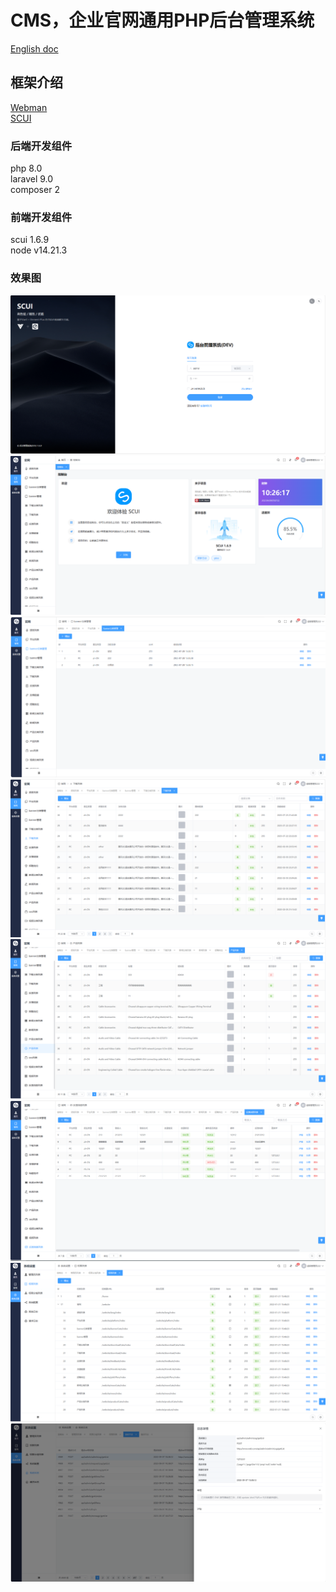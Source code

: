 # CMS，企业官网通用PHP后台管理系统

[English doc](./README.en.md)  


## 框架介绍
[Webman](https://github.com/walkor/webman)   
[SCUI](https://gitee.com/lolicode/scui)


### 后端开发组件
php 8.0     
laravel 9.0     
composer 2      

### 前端开发组件
scui 1.6.9      
node v14.21.3       

### 效果图
![1.png](./images/1.png)
![2.png](./images/2.png)
![3.png](./images/3.png)
![4.png](./images/4.png)
![5.png](./images/5.png)
![6.png](./images/6.png)
![7.png](./images/7.png)
![8.png](./images/8.png)
